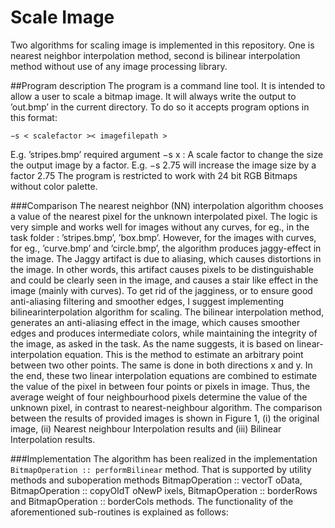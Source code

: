 # Scale Image
Two algorithms for scaling image is implemented in this repository. One is nearest neighbor interpolation method, second is 
bilinear interpolation method without use of any image processing library.

##Program description
The program is a command line tool. It is intended to allow a user to scale
a bitmap image. It will always write the output to ’out.bmp’ in the current
directory. To do so it accepts program options in this format:

```
−s < scalefactor >< imagefilepath >
```
E.g. ’stripes.bmp’ required argument −s x : A scale factor to change the
size the output image by a factor.
E.g. −s 2.75 will increase the image size by a factor 2.75
The program is restricted to work with 24 bit RGB Bitmaps without color
palette.

###Comparison
The nearest neighbor (NN) interpolation algorithm chooses a value
of the nearest pixel for the unknown interpolated pixel. The logic is very simple and works well for images without any curves, for eg., in the task folder
: ’stripes.bmp’, ’box.bmp’. However, for the images with curves, for eg.,
’curve.bmp’ and ’circle.bmp’, the algorithm produces jaggy-effect in the image. The Jaggy artifact is due to aliasing, which causes distortions in the
image. In other words, this artifact causes pixels to be distinguishable and
could be clearly seen in the image, and causes a stair like effect in the image (mainly with curves). To get rid of the jagginess, or to ensure good
anti-aliasing filtering and smoother edges, I suggest implementing bilinearinterpolation algorithm for scaling.
The bilinear interpolation method, generates an anti-aliasing effect in
the image, which causes smoother edges and produces intermediate colors,
while maintaining the integrity of the image, as asked in the task. As the
name suggests, it is based on linear-interpolation equation. This is the
method to estimate an arbitrary point between two other points. The same
is done in both directions x and y. In the end, these two linear interpolation equations are combined to estimate the value of the pixel in between
four points or pixels in image. Thus, the average weight of four neighbourhood pixels determine the value of the unknown pixel, in contrast to nearest-neighbour algorithm. The comparison between the results of provided images
is shown in Figure 1, (i) the original image, (ii) Nearest neighbour Interpolation results and (iii) Bilinear Interpolation results.

###Implementation
The algorithm has been realized in the implementation `BitmapOperation ::
performBilinear` method. That is supported by utility methods and suboperation methods BitmapOperation :: vectorT oData, BitmapOperation ::
copyOldT oNewP ixels, BitmapOperation :: borderRows and BitmapOperation ::
borderCols methods. The functionality of the aforementioned sub-routines
is explained as follows:

